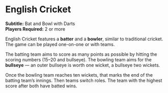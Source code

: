 # English Cricket
**Subtitle:** Bat and Bowl with Darts  
**Players Required:** 2 or more

English Cricket features a **batter** and a **bowler**, similar to traditional cricket. The game can be played one-on-one or with teams.

The batting team aims to score as many points as possible by hitting the scoring numbers (15–20 and bullseye). The bowling team aims for the **bullseye** — an outer bullseye is worth one wicket, a bullseye two wickets.

Once the bowling team reaches ten wickets, that marks the end of the batting team’s innings. Then teams switch roles. The team with the highest score after both have batted wins.
